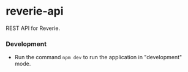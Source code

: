 # reverie-api
REST API for Reverie.

### Development 
* Run the command ```npm dev``` to run the application in "development" mode.

